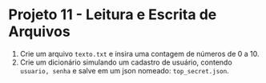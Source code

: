 # Projeto 11 - Leitura e Escrita de Arquivos

1. Crie um arquivo `texto.txt` e insira uma contagem de números de 0 a 10.
2. Crie um dicionário simulando um cadastro de usuário, contendo `usuario, senha` e salve em um json nomeado: `top_secret.json`.
